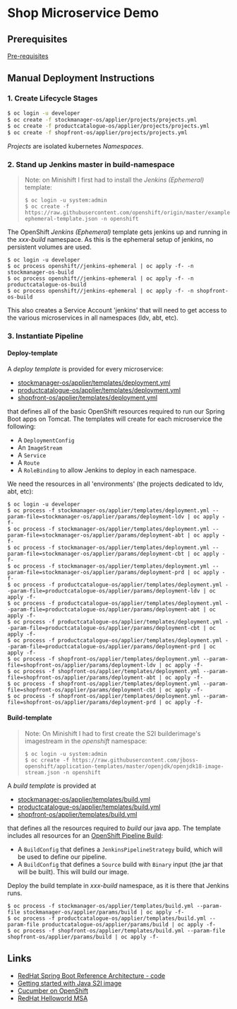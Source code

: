 # Shop Microservice Demo

## Prerequisites

[Pre-requisites](./PREREQ.md)

## Manual Deployment Instructions

### 1. Create Lifecycle Stages

```bash
$ oc login -u developer
$ oc create -f stockmanager-os/applier/projects/projects.yml
$ oc create -f productcatalogue-os/applier/projects/projects.yml
$ oc create -f shopfront-os/applier/projects/projects.yml
```

_Projects_ are isolated kubernetes _Namespaces_.

### 2. Stand up Jenkins master in build-namespace

> Note: on Minishift I first had to install the _Jenkins (Ephemeral)_ template: 
>```
>$ oc login -u system:admin
>$ oc create -f https://raw.githubusercontent.com/openshift/origin/master/examples/jenkins/jenkins-ephemeral-template.json -n openshift
>```

The OpenShift _Jenkins (Ephemeral)_ template gets jenkins up and running in the _xxx-build_ namespace.
As this is the ephemeral setup of jenkins, no persistent volumes are used.

```
$ oc login -u developer
$ oc process openshift//jenkins-ephemeral | oc apply -f- -n stockmanager-os-build
$ oc process openshift//jenkins-ephemeral | oc apply -f- -n productcatalogue-os-build
$ oc process openshift//jenkins-ephemeral | oc apply -f- -n shopfront-os-build
```

This also creates a Service Account 'jenkins' that will need to get access to the various microservices in all namespaces (ldv, abt, etc).

### 3. Instantiate Pipeline

#### Deploy-template

A _deploy template_ is provided for every microservice:

* [stockmanager-os/applier/templates/deployment.yml](stockmanager-os/applier/templates/deployment.yml) 
* [productcatalogue-os/applier/templates/deployment.yml](productcatalogue-os/applier/templates/deployment.yml) 
* [shopfront-os/applier/templates/deployment.yml](shopfront-os/applier/templates/deployment.yml) 

that defines all of the basic OpenShift resources required to run our Spring Boot apps on Tomcat. 
The templates will create for each microservice the following:

* A `DeploymentConfig`
* An `ImageStream`
* A `Service`
* A `Route`
* A `RoleBinding` to allow Jenkins to deploy in each namespace.

We need the resources in all 'environments' (the projects dedicated to ldv, abt, etc):

```
$ oc login -u developer
$ oc process -f stockmanager-os/applier/templates/deployment.yml --param-file=stockmanager-os/applier/params/deployment-ldv | oc apply -f-
$ oc process -f stockmanager-os/applier/templates/deployment.yml --param-file=stockmanager-os/applier/params/deployment-abt | oc apply -f-
$ oc process -f stockmanager-os/applier/templates/deployment.yml --param-file=stockmanager-os/applier/params/deployment-cbt | oc apply -f-
$ oc process -f stockmanager-os/applier/templates/deployment.yml --param-file=stockmanager-os/applier/params/deployment-prd | oc apply -f-
$ oc process -f productcatalogue-os/applier/templates/deployment.yml --param-file=productcatalogue-os/applier/params/deployment-ldv | oc apply -f-
$ oc process -f productcatalogue-os/applier/templates/deployment.yml --param-file=productcatalogue-os/applier/params/deployment-abt | oc apply -f-
$ oc process -f productcatalogue-os/applier/templates/deployment.yml --param-file=productcatalogue-os/applier/params/deployment-cbt | oc apply -f-
$ oc process -f productcatalogue-os/applier/templates/deployment.yml --param-file=productcatalogue-os/applier/params/deployment-prd | oc apply -f-
$ oc process -f shopfront-os/applier/templates/deployment.yml --param-file=shopfront-os/applier/params/deployment-ldv | oc apply -f-
$ oc process -f shopfront-os/applier/templates/deployment.yml --param-file=shopfront-os/applier/params/deployment-abt | oc apply -f-
$ oc process -f shopfront-os/applier/templates/deployment.yml --param-file=shopfront-os/applier/params/deployment-cbt | oc apply -f-
$ oc process -f shopfront-os/applier/templates/deployment.yml --param-file=shopfront-os/applier/params/deployment-prd | oc apply -f-
```

#### Build-template

> Note: On Minishift I had to first create the S2I builderimage's imagestream in the _openshift_ namespace:
>```
>$ oc login -u system:admin
>$ oc create -f https://raw.githubusercontent.com/jboss-openshift/application-templates/master/openjdk/openjdk18-image-stream.json -n openshift
>```


A _build template_ is provided at

* [stockmanager-os/applier/templates/build.yml](stockmanager-os/applier/templates/build.yml) 
* [productcatalogue-os/applier/templates/build.yml](productcatalogue-os/applier/templates/build.yml)
* [shopfront-os/applier/templates/build.yml](shopfront-os/applier/templates/build.yml)

that defines all the resources required to _build_ our java app. 
The template includes all resources for an [OpenShift Pipeline Build](https://docs.openshift.com/container-platform/3.9/dev_guide/dev_tutorials/openshift_pipeline.html):

* A `BuildConfig` that defines a `JenkinsPipelineStrategy` build, which will be used to define our pipeline.
* A `BuildConfig` that defines a `Source` build with `Binary` input (the jar that will be built). This will build our image.

Deploy the build template in _xxx-build_ namespace, as it is there that Jenkins runs.

```
$ oc process -f stockmanager-os/applier/templates/build.yml --param-file stockmanager-os/applier/params/build | oc apply -f-
$ oc process -f productcatalogue-os/applier/templates/build.yml --param-file productcatalogue-os/applier/params/build | oc apply -f-
$ oc process -f shopfront-os/applier/templates/build.yml --param-file shopfront-os/applier/params/build | oc apply -f-
```

## Links

* [RedHat Spring Boot Reference Architecture - code](https://github.com/RHsyseng/spring-boot-msa-ocp)
* [Getting started with Java S2I image](https://developers.redhat.com/blog/2017/02/23/getting-started-with-openshift-java-s2i/)
* [Cucumber on OpenShift](https://eleanordare.com/blog/2017/6/15/running-cucumber-tests-in-openshift-from-a-jenkins-pipeline)
* [RedHat Helloworld MSA](https://github.com/redhat-helloworld-msa)